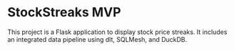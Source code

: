 # StockStreaks MVP
This project is a Flask application to display stock price streaks.
It includes an integrated data pipeline using dlt, SQLMesh, and DuckDB.